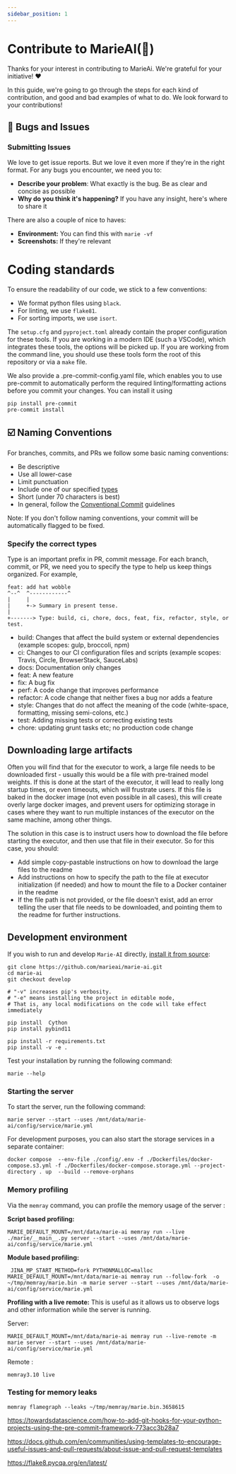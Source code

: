 ```yaml
---
sidebar_position: 1
---
```


# Contribute to MarieAI(🦊)

Thanks for your interest in contributing to MarieAi. We're grateful for your initiative! ❤️

In this guide, we're going to go through the steps for each kind of contribution, and good and bad examples of what to do. We look forward to your contributions!


<a name="-bugs-and-issues"></a>
## 🐞 Bugs and Issues

### Submitting Issues

We love to get issue reports. But we love it even more if they're in the right format. For any bugs you encounter, we need you to:

* **Describe your problem**: What exactly is the bug. Be as clear and concise as possible
* **Why do you think it's happening?** If you have any insight, here's where to share it

There are also a couple of nice to haves:

* **Environment:** You can find this with ``marie -vf``
* **Screenshots:** If they're relevant

# Coding standards

To ensure the readability of our code, we stick to a few conventions:

* We format python files using `black`.
* For linting, we use `flake81`.
* For sorting imports, we use `isort`.


The `setup.cfg` and `pyproject.toml` already contain the proper configuration for these tools. 
If you are working in a modern IDE (such a VSCode), which integrates these tools, the options will be picked up.
If you are working from the command line, you should use these tools form the root of this repository or via a `make` file.



We also provide a .pre-commit-config.yaml file, which enables you to use pre-commit to automatically perform the required linting/formatting actions before you commit your changes. 
You can install it using
```shell
pip install pre-commit
pre-commit install
```

<a name="-naming-conventions"></a>
## ☑️ Naming Conventions

For branches, commits, and PRs we follow some basic naming conventions:

* Be descriptive
* Use all lower-case
* Limit punctuation
* Include one of our specified [types](#specify-the-correct-types)
* Short (under 70 characters is best)
* In general, follow the [Conventional Commit](https://www.conventionalcommits.org/en/v1.0.0/#summary) guidelines

Note: If you don't follow naming conventions, your commit will be automatically flagged to be fixed.

### Specify the correct types

Type is an important prefix in PR, commit message. For each branch, commit, or PR, we need you to specify the type to help us keep things organized. For example,

```
feat: add hat wobble
^--^  ^------------^
|     |
|     +-> Summary in present tense.
|
+-------> Type: build, ci, chore, docs, feat, fix, refactor, style, or test.
```

- build: Changes that affect the build system or external dependencies (example scopes: gulp, broccoli, npm)
- ci: Changes to our CI configuration files and scripts (example scopes: Travis, Circle, BrowserStack, SauceLabs)
- docs: Documentation only changes
- feat: A new feature
- fix: A bug fix
- perf: A code change that improves performance
- refactor: A code change that neither fixes a bug nor adds a feature
- style: Changes that do not affect the meaning of the code (white-space, formatting, missing semi-colons, etc.)
- test: Adding missing tests or correcting existing tests
- chore: updating grunt tasks etc; no production code change



## Downloading large artifacts

Often you will find that for the executor to work, a large file needs to be downloaded first - usually this would be a file with pre-trained model weights. If this is done at the start of the executor, it will lead to really long startup times, or even timeouts, which will frustrate users.
If this file is baked in the docker image (not even possible in all cases), this will create overly large docker images, and prevent users for optimizing storage in cases where they want to run multiple instances of the executor on the same machine, among other things.

The solution in this case is to instruct users how to download the file before starting the executor, and then use that file in their executor. So for this case, you should:

* Add simple copy-pastable instructions on how to download the large files to the readme
* Add instructions on how to specify the path to the file at executor initialization (if needed) and how to mount the file to a Docker container in the readme
* If the file path is not provided, or the file doesn't exist, add an error telling the user that file needs to be downloaded, and pointing them to the readme for further instructions.


## Development environment
If you wish to run and develop `Marie-AI` directly, [install it from source](../installation.mdx#installing-from-source):

```shell
git clone https://github.com/marieai/marie-ai.git
cd marie-ai
git checkout develop

# "-v" increases pip's verbosity.
# "-e" means installing the project in editable mode,
# That is, any local modifications on the code will take effect immediately

pip install  Cython
pip install pybind11

pip install -r requirements.txt
pip install -v -e .
```

Test your installation by running the following command:

```shell
marie --help
```

### Starting the server

To start the server, run the following command:

```shell
marie server --start --uses /mnt/data/marie-ai/config/service/marie.yml
```


For development purposes, you can also start the storage services in a separate container:
```shell
docker compose  --env-file ./config/.env -f ./Dockerfiles/docker-compose.s3.yml -f ./Dockerfiles/docker-compose.storage.yml --project-directory . up  --build --remove-orphans
```
 

### Memory profiling
Via the `memray` command, you can profile the memory usage of the server :

**Script based profiling:**

```shell
MARIE_DEFAULT_MOUNT=/mnt/data/marie-ai memray run --live ./marie/__main__.py server --start --uses /mnt/data/marie-ai/config/service/marie.yml
```

**Module based profiling:**
```shell
 JINA_MP_START_METHOD=fork PYTHONMALLOC=malloc MARIE_DEFAULT_MOUNT=/mnt/data/marie-ai memray run --follow-fork  -o ~/tmp/memray/marie.bin -m marie server --start --uses /mnt/data/marie-ai/config/service/marie.yml
```

**Profiling with a live remote:**
This is useful as it allows us to observe logs and other information while the server is running.

Server:
```shell
MARIE_DEFAULT_MOUNT=/mnt/data/marie-ai memray run --live-remote -m marie server --start --uses /mnt/data/marie-ai/config/service/marie.yml
```
Remote :
```shell
memray3.10 live
``` 

### Testing for memory leaks
```shell
memray flamegraph --leaks ~/tmp/memray/marie.bin.3658615
```

[](https://bloomberg.github.io/memray/run.html)
https://towardsdatascience.com/how-to-add-git-hooks-for-your-python-projects-using-the-pre-commit-framework-773acc3b28a7

https://docs.github.com/en/communities/using-templates-to-encourage-useful-issues-and-pull-requests/about-issue-and-pull-request-templates

https://flake8.pycqa.org/en/latest/